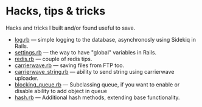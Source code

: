 Hacks, tips & tricks
=====

Hacks and tricks I built and/or found useful to save.

* [log.rb](log.rb) — simple logging to the database, asynchronosly using Sidekiq in Rails.
* [settings.rb](settings.rb) — the way to have "global" variables in Rails.
* [redis.rb](redis.rb) — couple of redis tips.
* [carrierwave.rb](carrierwave.rb) — saving files from FTP too.
* [carrierwave_string.rb](carrierwave_string.rb) — ability to send string using carrierwave uploader.
* [blocking_queue.rb](blocking_queue.rb) — Subclassing queue, if you want to enable or disable ability to add object in queue
* [hash.rb](hash.rb) — Additional hash methods, extending base functionality.